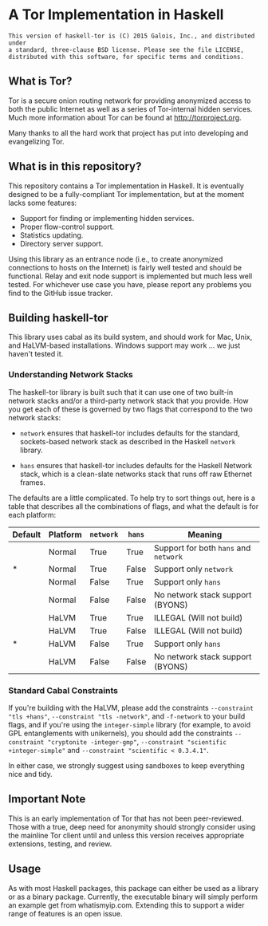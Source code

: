 # A Tor Implementation in Haskell

    This version of haskell-tor is (C) 2015 Galois, Inc., and distributed under
    a standard, three-clause BSD license. Please see the file LICENSE,
    distributed with this software, for specific terms and conditions.

## What is Tor?

Tor is a secure onion routing network for providing anonymized access to both
the public Internet as well as a series of Tor-internal hidden services. Much
more information about Tor can be found at http://torproject.org.

Many thanks to all the hard work that project has put into developing and
evangelizing Tor.

## What is in this repository?

This repository contains a Tor implementation in Haskell. It is eventually
designed to be a fully-compliant Tor implementation, but at the moment lacks
some features:

  * Support for finding or implementing hidden services.
  * Proper flow-control support.
  * Statistics updating.
  * Directory server support.

Using this library as an entrance node (i.e., to create anonymized connections
to hosts on the Internet) is fairly well tested and should be functional. Relay
and exit node support is implemented but much less well tested. For whichever
use case you have, please report any problems you find to the GitHub issue
tracker.

## Building haskell-tor

This library uses cabal as its build system, and should work for Mac, Unix, and
HaLVM-based installations. Windows support may work ... we just haven't tested
it.

### Understanding Network Stacks

The haskell-tor library is built such that it can use one of two built-in
network stacks and/or a third-party network stack that you provide. How you get
each of these is governed by two flags that correspond to the two network
stacks:

  * `network` ensures that haskell-tor includes defaults for the standard,
    sockets-based network stack as described in the Haskell `network` library.

  * `hans` ensures that haskell-tor includes defaults for the Haskell
    Network stack, which is a clean-slate networks stack that runs off raw
    Ethernet frames.

The defaults are a little complicated. To help try to sort things out, here is a
table that describes all the combinations of flags, and what the default is for
each platform:

| Default | Platform | `network` | `hans` | Meaning                               |
|---------|----------|-----------|--------|---------------------------------------|
|         | Normal   | True      | True   | Support for both `hans` and `network` |
|   *     | Normal   | True      | False  | Support only `network`                |
|         | Normal   | False     | True   | Support only `hans`                   |
|         | Normal   | False     | False  | No network stack support (BYONS)      |
|         | HaLVM    | True      | True   | ILLEGAL (Will not build)              |
|         | HaLVM    | True      | False  | ILLEGAL (Will not build)              |
|   *     | HaLVM    | False     | True   | Support only `hans`                   |
|         | HaLVM    | False     | False  | No network stack support (BYONS)      |

### Standard Cabal Constraints

If you're building with the HaLVM, please add the constraints `--constraint "tls
+hans"`, `--constraint "tls -network"`, and `-f-network` to your build flags,
and if you're using the `integer-simple` library (for example, to avoid GPL
entanglements with unikernels), you should add the constraints `--constraint
"cryptonite -integer-gmp"`, `--constraint "scientific +integer-simple"` and
`--constraint "scientific < 0.3.4.1"`.

In either case, we strongly suggest using sandboxes to keep everything nice and
tidy.

## Important Note

This is an early implementation of Tor that has not been peer-reviewed. Those
with a true, deep need for anonymity should strongly consider using the mainline
Tor client until and unless this version receives appropriate extensions,
testing, and review.

## Usage

As with most Haskell packages, this package can either be used as a library or
as a binary package. Currently, the executable binary will simply perform an
example get from whatismyip.com. Extending this to support a wider range of
features is an open issue.
